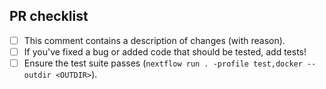 <!--

Many thanks for contributing to EDTA!

Please fill in the appropriate checklist below (delete whatever is not relevant).
These are the most common things requested on pull requests (PRs).

-->

## PR checklist

- [ ] This comment contains a description of changes (with reason).
- [ ] If you've fixed a bug or added code that should be tested, add tests!
- [ ] Ensure the test suite passes (`nextflow run . -profile test,docker --outdir <OUTDIR>`).

